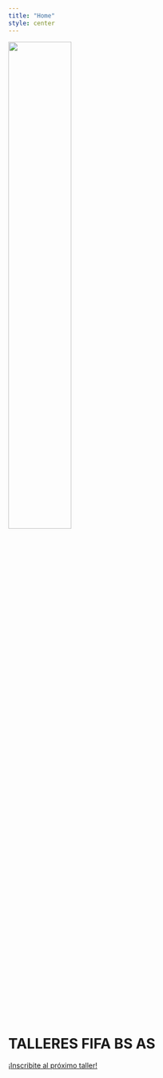```yaml
---
title: "Home"
style: center
---
```


<img src="img/logo_fifa-white.png" width="50%">

# TALLERES FIFA BS AS

<span id="forkongithub">
  <a href="{{ site.form_link }}" class="bg-blue">
     ¡Inscribite al próximo taller! <i class="fa fa-github"></i>
  </a>
</span>

